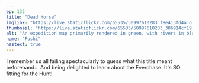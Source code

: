 ```yaml
---
ep: 133
title: "Dead Horse"
imglink: "https://live.staticflickr.com/65535/50997610283_f8e413fd4a_o.jpg"
thumbnail: "https://live.staticflickr.com/65535/50997610283_386914cf19_q.jpg"
alt: "An expedition map primarily rendered in green, with rivers in blue. A black dotted line shows Fawcett's route north to a spot labeled Dead Horse Camp, then to the east, where the trail cuts through triangular swaths of other maps - depicting geographic features from the expeditions of Franklin and von Toll - and turns into a circle. "
name: "Fushi"
hastext: true
---
```

I remember us all failing spectacularly to guess what this title meant beforehand... And being delighted to learn about the Everchase. It's SO fitting for the Hunt!
